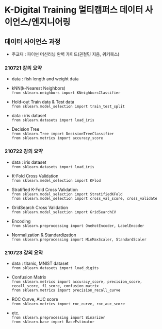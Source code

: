 # K-Digital Training 멀티캠퍼스 데이터 사이언스/엔지니어링
## 데이터 사이언스 과정
- 주교재 : 파이썬 머신러닝 완벽 가이드(권철민 지음, 위키북스)

### 210721 강의 요약

- data : fish length and weight data 
- kNN(k-Nearest Neighbors)  
`from sklearn.neighbors import KNeighborsClassifier`
- Hold-out Train data & Test data  
`from sklearn.model_selection import train_test_split`

- data : iris dataset  
`from sklearn.datasets import load_iris`
- Decision Tree  
`from sklearn.Tree import DecisionTreeClassifier`  
`from sklearn.metrics import accuracy_score`

### 210722 강의 요약

- data : iris dataset  
`from sklearn.datasets import load_iris`
- K-Fold Cross Validation  
`from sklearn.medel_selection import KFlod`  
- Stratified K-Fold Cross Validation  
`from sklearn.model_selection import StratifiedKFold`  
`from sklearn.model_selection import cross_val_score, cross_validate`
- GridSearch Cross Validation  
`from sklearn.model_selection import GridSearchCV`  

- Encoding  
`from sklearn.preprocessing import OneHotEncoder, LabelEncoder`  

- Normalization & Standardization  
`from sklearn.preprocessing import MinMaxScaler, StandardScaler`  

### 210723 강의 요약

- data : titanic, MNIST dataset  
`from sklearn.datasets import load_digits`  

- Confusion Matrix  
`from sklearn.metrics import accuracy_score, precision_score, recall_score, f1_score, confusion_matrix`  
`from sklearn.metrics import precision_recall_curve`  

- ROC Curve, AUC score  
`from sklearn.metrics import roc_curve, roc_auc_score`  

- etc.  
`from sklearn.preprocessing import Binarizer`  
`from sklearn.base import BaseEstimator`  
